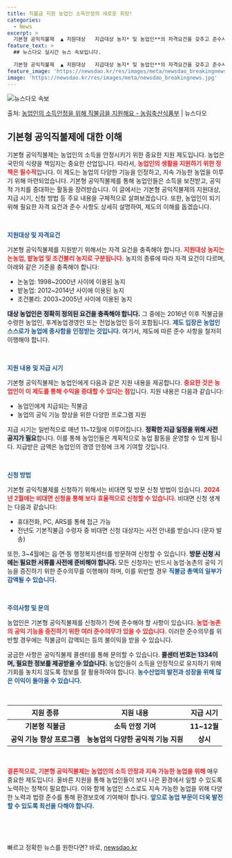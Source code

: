 ```yaml
---
title: 직불금 지원 농업인 소득안정의 새로운 희망!
categories:
  - News
excerpt: >
  기본형 공익직불제  ▲ 지원대상   지급대상 농지* 및 농업인**의 자격요건을 갖추고 준수사항을 이행하는 농…
feature_text: >
  ## 뉴스다오 실시간 뉴스 속보입니다.

  기본형 공익직불제  ▲ 지원대상   지급대상 농지* 및 농업인**의 자격요건을 갖추고 준수사항을 이행하는 농…
feature_image: 'https://newsdao.kr/res/images/meta/newsdao_breakingnews.jpg'
image: 'https://newsdao.kr/res/images/meta/newsdao_breakingnews.jpg'
---
```


![뉴스다오 속보](https://newsdao.kr/res/images/meta/newsdao_breakingnews.jpg)

<p>출처: <a href="https://newsdao.kr/3810" rel="dofollow">농업인의 소득안정을 위해 직불금을 지원해요 - 농림축산식품부</a> | 뉴스다오</p>

<h2 data-ke-size="size26">기본형 공익직불제에 대한 이해</h2>

<p data-ke-size="size16">기본형 공익직불제는 농업인의 소득을 안정시키기 위한 중요한 지원 제도입니다. 농업은 국민의 식량을 책임지는 중요한 산업입니다. 따라서, <b><span style="color: #ee2323;">농업인의 생활을 지원하기 위한 정책은 필수적</span></b>입니다. 이 제도는 농업의 다양한 기능을 인정하고, 지속 가능한 농업을 이루기 위해 마련되었습니다. 기본형 공익직불제를 통해 농업인들은 소득을 보전받고, 공익적 가치를 증대하는 활동을 장려받습니다. 이 글에서는 기본형 공익직불제의 지원대상, 지급 시기, 신청 방법 등 주요 내용을 구체적으로 살펴보겠습니다. 또한, 농업인이 되기 위해 필요한 자격 요건과 준수 사항도 상세히 설명하여, 제도의 이해를 돕겠습니다.</p>

<p data-ke-size="size16">&nbsp;</p>

<b><span style="color: #1a5490;">지원대상 및 자격요건</span></b>

기본형 공익직불제를 지원받기 위해서는 자격 요건을 충족해야 합니다. <b><span style="color: #ee2323;">지원대상 농지는 논농업, 밭농업 및 조건불리 농지로 구분됩니다.</span></b> 농지의 종류에 따라 자격 요건이 다르며, 아래와 같은 기준을 충족해야 합니다:

<ul>
  <li>논농업: 1998~2000년 사이에 이용된 농지</li>
  <li>밭농업: 2012~2014년 사이에 이용된 농지</li>
  <li>조건불리: 2003~2005년 사이에 이용된 농지</li>
</ul>

<b><span style="background-color: #21538527;">대상 농업인은 정확히 정의된 요건을 충족해야 합니다.</span></b> 그 중에는 2016년 이후 직불금을 수령한 농업인, 후계농업경영인 또는 전업농업인 등이 포함됩니다. <b><span style="color: #1a5490;">제도 입장은 농업인 스스로가 농업에 종사함을 인정받는 것입니다.</span></b> 여기서, 제도에 따른 준수 사항을 철저히 이행해야 합니다.

<p data-ke-size="size16">&nbsp;</p>

<b><span style="color: #1a5490;">지원 내용 및 지급 시기</span></b>

기본형 공익직불제는 농업인에게 다음과 같은 지원 내용을 제공합니다. <b><span style="color: #ee2323;">중요한 것은 농업인이 이 제도를 통해 수익을 증대할 수 있다는 점</span></b>입니다. 지원 내용은 다음과 같습니다:

<ul>
  <li>농업인에게 지급되는 직불금</li>
  <li>농업의 공익 기능 향상을 위한 다양한 프로그램 지원</li>
</ul>

지급 시기는 일반적으로 매년 11~12월에 이루어집니다. <b><span style="background-color: #21538527;">정확한 지급 일정을 위해 사전 공지가 필요</span></b>합니다. 이를 통해 농업인들은 계획적으로 농업 활동을 운영할 수 있게 됩니다. 지급받은 금액은 농업인의 경영 안정에 크게 기여할 것입니다.

<p data-ke-size="size16">&nbsp;</p>

<b><span style="color: #1a5490;">신청 방법</span></b>

기본형 공익직불제를 신청하기 위해서는 비대면 및 방문 신청 방법이 있습니다. <b><span style="color: #ee2323;">2024년 2월에는 비대면 신청을 통해 보다 효율적으로 신청할 수 있습니다.</span></b> 비대면 신청 생계는 다음과 같습니다:

<ul>
  <li>휴대전화, PC, ARS를 통해 접근 가능</li>
  <li>전년도 기본직불금 수령자 중 비대면 신청 대상자는 사전 안내를 받습니다 (문자 발송)</li>
</ul>

또한, 3~4월에는 읍·면·동 행정복지센터를 방문하여 신청할 수 있습니다. <b><span style="background-color: #21538527;">방문 신청 시에는 필요한 서류를 사전에 준비해야 합니다.</span></b> 모든 신청자는 반드시 농업·농촌의 공익 기능을 증진하기 위한 준수의무를 이행해야 하며, 이를 위반할 경우 <b><span style="color: #1a5490;">직불금 총액의 일부가 감액될 수 있습니다.</span></b>

<p data-ke-size="size16">&nbsp;</p>

<b><span style="color: #1a5490;">주의사항 및 문의</span></b>

농업인은 기본형 공익직불제를 신청하기 전에 준수해야 할 사항이 있습니다. <b><span style="color: #ee2323;">농업·농촌의 공익 기능을 증진하기 위한 여러 준수의무가 있을 수 있습니다.</span></b> 이러한 준수의무를 위반할 경우에는 직불금이 감액되는 등의 불이익을 받을 수 있습니다.

궁금한 사항은 공익직불제 콜센터를 통해 문의할 수 있습니다. <b><span style="background-color: #21538527;">콜센터 번호는 1334이며, 필요한 정보를 제공받을 수 있습니다.</span></b> 농업인들이 소득을 안정적으로 유지하기 위해 기회를 놓치지 않도록 정보를 잘 활용하여야 합니다. <b><span style="color: #1a5490;">농수산업의 발전과 성장을 위해 많은 이익이 돌아올 수 있습니다.</span></b>

<p data-ke-size="size16">&nbsp;</p>

<table>
  <thead>
    <tr>
      <th style="text-align: center;"><b>지원 종류</b></th>
      <th style="text-align: center;"><b>지원 내용</b></th>
      <th style="text-align: center;"><b>지급 시기</b></th>
    </tr>
  </thead>
  <tbody>
    <tr>
      <td style="text-align: center; height: 17px;"><b>기본형 직불금</b></td>
      <td style="text-align: center; height: 17px;"><b>소득 안정 기여</b></td>
      <td style="text-align: center; height: 17px;"><b>11~12월</b></td>
    </tr>
    <tr>
      <td style="text-align: center; height: 17px;"><b>공익 기능 향상 프로그램</b></td>
      <td style="text-align: center; height: 17px;"><b>농농업의 다양한 공익적 기능 지원</b></td>
      <td style="text-align: center; height: 17px;"><b>상시</b></td>
    </tr>
  </tbody>
</table>

<p data-ke-size="size16">&nbsp;</p>

<b><span style="color: #ee2323;">결론적으로, 기본형 공익직불제는 농업인의 소득 안정과 지속 가능한 농업을 위해</span></b> 매우 중요한 제도입니다. 올바른 지원을 통해 농업인들이 보다 나은 환경에서 일할 수 있도록 노력하는 정책이 필요합니다. 이와 함께 농업인 스스로도 지속 가능한 농업을 위해 다양한 노력과 법령 준수를 통해 환경보호에 기여해야 합니다. <b><span style="color: #1a5490;">앞으로 농업 부문이 더욱 발전할 수 있도록 최선을 다해야 합니다.</span></b>

<p data-ke-size="size16">&nbsp;</p>

<p data-ke-size="size16">&nbsp;</p> 

빠르고 정확한 뉴스를 원한다면? 바로, <a href="https://newsdao.kr" rel="dofollow">newsdao.kr</a>


